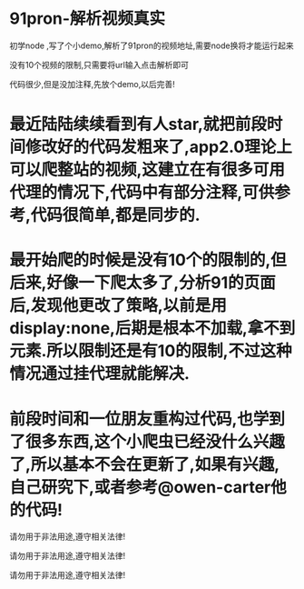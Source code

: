 # 91pron-解析视频真实

初学node ,写了个小demo,解析了91pron的视频地址,需要node换将才能运行起来

没有10个视频的限制,只需要将url输入点击解析即可

代码很少,但是没加注释,先放个demo,以后完善!

# 最近陆陆续续看到有人star,就把前段时间修改好的代码发粗来了,app2.0理论上可以爬整站的视频,这建立在有很多可用代理的情况下,代码中有部分注释,可供参考,代码很简单,都是同步的.
# 最开始爬的时候是没有10个的限制的,但后来,好像一下爬太多了,分析91的页面后,发现他更改了策略,以前是用display:none,后期是根本不加载,拿不到元素.所以限制还是有10的限制,不过这种情况通过挂代理就能解决.

# 前段时间和一位朋友重构过代码,也学到了很多东西,这个小爬虫已经没什么兴趣了,所以基本不会在更新了,如果有兴趣,自己研究下,或者参考@owen-carter他的代码!

请勿用于非法用途,遵守相关法律!

请勿用于非法用途,遵守相关法律!

请勿用于非法用途,遵守相关法律!

